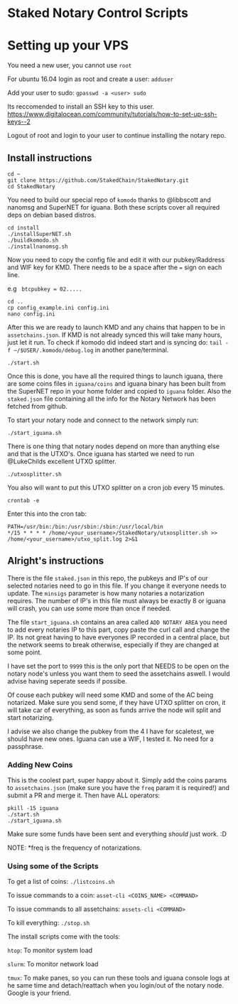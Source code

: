 # Staked Notary Control Scripts

# Setting up your VPS
You need a new user, you cannot use `root`

For ubuntu 16.04 login as root and create a user: `adduser`

Add your user to sudo: `gpasswd -a <user> sudo`

Its reccomended to install an SSH key to this user. https://www.digitalocean.com/community/tutorials/how-to-set-up-ssh-keys--2

Logout of root and login to your user to continue installing the notary repo.

## Install instructions
```shell
cd ~
git clone https://github.com/StakedChain/StakedNotary.git
cd StakedNotary
```

You need to build our special repo of `komodo` thanks to @libbscott and nanomsg and SuperNET for iguana. Both these scripts cover all required deps on debian based distros.

```shell
cd install
./installSuperNET.sh
./buildkomodo.sh
./installnanomsg.sh
```

Now you need to copy the config file and edit it with our pubkey/Raddress and WIF key for KMD. There needs to be a space after the `=` sign on each line.

e.g ` btcpubkey = 02.....`

```shell
cd ..
cp config_example.ini config.ini
nano config.ini
```

After this we are ready to launch KMD and any chains that happen to be in `assetchains.json`. If KMD is not already synced this will take many hours, just let it run. To check if komodo did indeed start and is syncing do: `tail -f ~/$USER/.komodo/debug.log` in another pane/terminal.

```shell
./start.sh
```

Once this is done, you have all the required things to launch iguana, there are some coins files in `iguana/coins` and iguana binary has been built from the SuperNET repo in your home folder and copied to `iguana` folder. Also the `staked.json` file containing all the info for the Notary Network has been fetched from github.

To start your notary node and connect to the network simply run:
```shell
./start_iguana.sh
```
There is one thing that notary nodes depend on more than anything else and that is the UTXO's. Once iguana has started we need to run @LukeChilds excellent UTXO splitter.
```shell
./utxosplitter.sh
```
You also will want to put this UTXO splitter on a cron job every 15 minutes.
```shell
crontab -e
```
Enter this into the cron tab:
```
PATH=/usr/bin:/bin:/usr/sbin:/sbin:/usr/local/bin
*/15 * * * * /home/<your_username>/StakedNotary/utxosplitter.sh >> /home/<your_username>/utxo_split.log 2>&1
```

## Alright's instructions
There is the file `staked.json` in this repo, the pubkeys and IP's of our selected notaries need to go in this file. If you change it everyone needs to update. The `minsigs` parameter is how many notaries a notarization requires. The number of IP's in this file must always be exactly 8 or iguana will crash, you can use some more than once if needed.

The file `start_iguana.sh` contains an area called `ADD NOTARY AREA` you need to add every notaries IP to this part, copy paste the curl call and change the IP. Its not great having to have everyones IP recorded in a central place, but the network seems to break otherwise, especially if they are changed at some point.

I have set the port to `9999` this is the only port that NEEDS to be open on the notary node's unless you want them to seed the assetchains aswell. I would advise having seperate seeds if possibe.

Of couse each pubkey will need some KMD and some of the AC being notarized. Make sure you send some, if they have UTXO splitter on cron, it will take car of everything, as soon as funds arrive the node will split and start notarizing.

I advise we also change the pubkey from the 4 I have for scaletest, we should have new ones. Iguana can use a WIF, I tested it. No need for a passphrase.

### Adding New Coins
This is the coolest part, super happy about it. Simply add the coins params to `assetchains.json` (make sure you have the `freq` param it is required!) and submit a PR and merge it. Then have ALL operators:
```shell
pkill -15 iguana
./start.sh
./start_iguana.sh
```
Make sure some funds have been sent and everything *should* just work. :D

NOTE: *freq is the frequency of notarizations.

### Using some of the Scripts
To get a list of coins: `./listcoins.sh`

To issue commands to a coin: `asset-cli <COINS_NAME> <COMMAND>`

To issue commands to all assetchains: `assets-cli <COMMAND>`

To kill everything: `./stop.sh`

The install scripts come with the tools:

`htop`: To monitor system load

`slurm`: To monitor network load

`tmux`: To make panes, so you can run these tools and iguana console logs at he same time and detach/reattach when you login/out of the notary node. Google is your friend.

